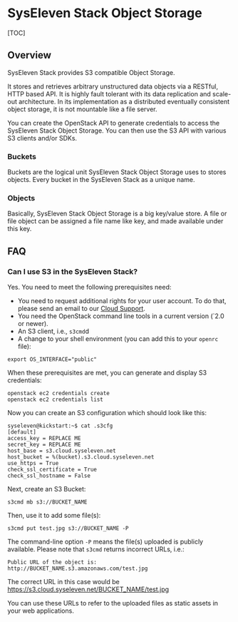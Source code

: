 # SysEleven Stack Object Storage

[TOC]

## Overview

SysEleven Stack provides S3 compatible Object Storage.

It stores and retrieves arbitrary unstructured data objects via a RESTful, HTTP based API. It is highly fault tolerant with its data replication and scale-out architecture. In its implementation as a distributed eventually consistent object storage, it is not mountable like a file server.

You can create the OpenStack API to generate credentials to access the SysEleven Stack Object Storage. You can then use the S3 API with various S3 clients and/or SDKs.


### Buckets

Buckets are the logical unit SysEleven Stack Object Storage uses to stores objects. Every bucket in the SysEleven Stack as a unique name.

### Objects

Basically, SysEleven Stack Object Storage is a big key/value store. A file or file object can be assigned a file name like key, and made available under this key.

## FAQ

### Can I use S3 in the SysEleven Stack?

Yes. You need to meet the following prerequisites need:


* You need to request additional rights for your user account. To do that, please send an email to our [Cloud Support](mailto:cloudsuppor@syseleven.de).
* You need the OpenStack command line tools in a current version (`2.0 or newer).
* An S3 client, i.e., `s3cmd`d
* A change to your shell environment (you can add this to your `openrc` file):

```
export OS_INTERFACE="public"
```

When these prerequisites are met, you can generate and display S3 credentials:

```
openstack ec2 credentials create
openstack ec2 credentials list
```

Now you can create an S3 configuration which should look like this:

```
syseleven@kickstart:~$ cat .s3cfg
[default]
access_key = REPLACE ME
secret_key = REPLACE ME
host_base = s3.cloud.syseleven.net
host_bucket = %(bucket).s3.cloud.syseleven.net
use_https = True
check_ssl_certificate = True
check_ssl_hostname = False
```

Next, create an S3 Bucket:

```
s3cmd mb s3://BUCKET_NAME
```

Then, use it to add some file(s):

```
s3cmd put test.jpg s3://BUCKET_NAME -P
```

The command-line option `-P` means the file(s) uploaded is publicly available. Please note that `s3cmd` returns incorrect URLs, i.e.:

```
Public URL of the object is: http://BUCKET_NAME.s3.amazonaws.com/test.jpg
```

The correct URL in this case would be https://s3.cloud.syseleven.net/BUCKET_NAME/test.jpg

You can use these URLs to refer to the uploaded files as static assets in your web applications.

